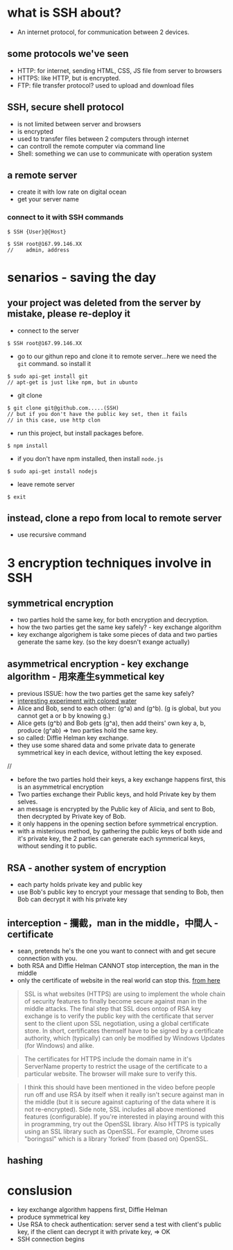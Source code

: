 # what is SSH about?
- An internet protocol, for communication between 2 devices.

## some protocols we've seen
- HTTP: for internet, sending HTML, CSS, JS file from server to browsers
- HTTPS: like HTTP, but is encrypted.
- FTP: file transfer protocol? used to upload and download files


## SSH, secure shell protocol
- is not limited between server and browsers
- is encrypted
- used to transfer files between 2 computers through internet
- can controll the remote computer via command line
- Shell: something we can use to communicate with operation system


## a remote server
- create it with low rate on digital ocean
- get your server name

### connect to it with SSH commands
```
$ SSH {User}@{Host}
```
```
$ SSH root@167.99.146.XX
//    admin, address
```

# senarios - saving the day
## your project was deleted from the server by mistake, please re-deploy it
- connect to the server
```
$ SSH root@167.99.146.XX
```
- go to our githun repo and clone it to remote server...here we need the ```git``` command. so install it
```
$ sudo api-get install git
// apt-get is just like npm, but in ubunto
```
- git clone
```
$ git clone git@github.com.....(SSH)
// but if you don't have the public key set, then it fails
// in this case, use http clon
```
- run this project, but install packages before.
```
$ npm install
```
- if you don't have npm installed, then install ```node.js```
```
$ sudo api-get install nodejs
```
- leave remote server
```
$ exit
```

## instead, clone a repo from local to remote server
- use recursive command

# 3 encryption techniques involve in SSH

## symmetrical encryption
- two parties hold the same key, for both encryption and decryption.
- how the two parties get the same key safely? - key exchange algorithm
- key exchange algorighem is take some pieces of data and two parties generate the same key. (so the key doesn't exange actually)

## asymmetrical encryption - key exchange algorithm - 用來產生symmetical key 
- previous ISSUE: how the two parties get the same key safely?
- [interesting experiment with colored water](https://www.youtube.com/watch?v=NmM9HA2MQGI)
- Alice and Bob, send to each other: (g^a) and (g^b). (g is global, but you cannot get a or b by knowing g.) 
- Alice gets (g^b) and Bob gets (g^a), then add theirs' own key a, b, produce (g^ab) => two parties hold the same key.
- so called: Diffie Helman key exchange.
- they use some shared data and some private data to generate symmetrical key in each device, without letting the key exposed.


//
- before the two parties hold their keys, a key exchange happens first, this is an asymmetrical encryption
- Two parties exchange their Public keys, and hold Private key by them selves.
- an message is encrypted by the Public key of Alicia, and sent to Bob, then decrypted by Private key of Bob.
- it only happens in the opening section before symmetrical encryption.
- with a misterious method, by gathering the public keys of both side and it's private key, the 2 parties can generate each symmerical keys, without sending it to public. 


## RSA - another system of encryption
- each party holds private key and public key
- use Bob's public key to encrypt your message that sending to Bob, then Bob can decrypt it with his private key


## interception - 攔截，man in the middle，中間人 - certificate
- sean, pretends he's the one you want to connect with and get secure connection with you.
- both RSA and Diffie Helman CANNOT stop interception, the man in the middle
- only the certificate of website in the real world can stop this.
[from here](https://www.youtube.com/watch?v=vsXMMT2CqqE)
> SSL is what websites (HTTPS) are using to implement the whole chain of security features to finally become secure against man in the middle attacks. The final step that SSL does ontop of RSA key exchange is to verify the public key with the certificate that server sent to the client upon SSL negotiation, using a global certificate store. In short, certificates themself have to be signed by a certificate authority, which (typically) can only be modified by Windows Updates (for Windows) and alike.

> The certificates for HTTPS include the domain name in it's ServerName property to restrict the usage of the certificate to a particular website. The browser will make sure to verify this.

> I think this should have been mentioned in the video before people run off and use RSA by itself when it really isn't secure against man in the middle (but it is secure against capturing of the data where it is not re-encrypted).
Side note, SSL includes all above mentioned features (configurable). If you're interested in playing around with this in programming, try out the OpenSSL library.
Also HTTPS is typically using an SSL library such as OpenSSL. For example, Chrome uses "boringssl" which is a library 'forked' from (based on) OpenSSL.


## hashing


# conslusion
- key exchange algorithm happens first, Diffie Helman
- produce symmetrical key
- Use RSA to check authentication: server send a test with client's public key, if the client can decrypt it with private key, => OK
- SSH connection begins




